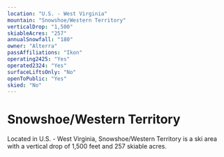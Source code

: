 ```yaml
---
location: "U.S. - West Virginia"
mountain: "Snowshoe/Western Territory"
verticalDrop: "1,500"
skiableAcres: "257"
annualSnowfall: "180"
owner: "Alterra"
passAffiliations: "Ikon"
operating2425: "Yes"
operated2324: "Yes"
surfaceLiftsOnly: "No"
openToPublic: "Yes"
skied: "No"
---
```


# Snowshoe/Western Territory

Located in U.S. - West Virginia, Snowshoe/Western Territory is a ski area with a vertical drop of 1,500 feet and 257 skiable acres.